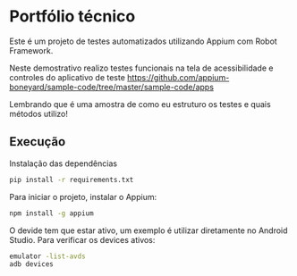 # Portfólio técnico

Este é um projeto de testes automatizados utilizando Appium com Robot Framework.

Neste demostrativo realizo testes funcionais na tela de acessibilidade e controles do aplicativo de teste https://github.com/appium-boneyard/sample-code/tree/master/sample-code/apps

Lembrando que é uma amostra de como eu estruturo os testes e quais métodos utilizo!

## Execução

Instalação das dependências

```bash
pip install -r requirements.txt
```

Para iniciar o projeto, instalar o Appium:

```bash
npm install -g appium
```
O devide tem que estar ativo, um exemplo é utilizar diretamente no Android Studio.
Para verificar os devices ativos:

```bash
emulator -list-avds
adb devices

```
